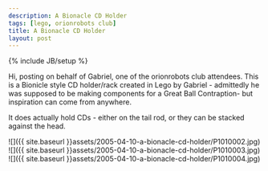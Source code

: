 ```yaml
---
description: A Bionacle CD Holder
tags: [lego, orionrobots club]
title: A Bionacle CD Holder
layout: post
---
```

{% include JB/setup %}

Hi, posting on behalf of Gabriel, one of the orionrobots club attendees. This is a Bionicle style CD 
holder/rack created in Lego by Gabriel - admittedly he was supposed to be making components for a Great Ball Contraption- but inspiration can come from anywhere.

It does actually hold CDs - either on the tail rod, or they can be stacked against the head.

![]({{ site.baseurl }}assets/2005-04-10-a-bionacle-cd-holder/P1010002.jpg)
![]({{ site.baseurl }}assets/2005-04-10-a-bionacle-cd-holder/P1010003.jpg)
![]({{ site.baseurl }}assets/2005-04-10-a-bionacle-cd-holder/P1010004.jpg)
